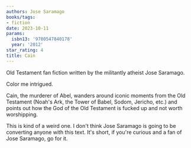 ```yaml
---
authors: Jose Saramago
books/tags:
- fiction
date: 2023-10-11
params:
  isbn13: '9780547840178'
  year: '2012'
star_rating: 4
title: Cain
---
```


Old Testament fan fiction written by the militantly atheist Jose Saramago.

Color me intrigued.

<!--more-->

Cain, the murderer of Abel, wanders around iconic moments from the Old Testament
(Noah's Ark, the Tower of Babel, Sodom, Jericho, etc.) and points out how the
God of the Old Testament is fucked up and not worth worshipping.

This is kind of a weird one. I don't think Jose Saramago is going to be
converting anyone with this text. It's short, if you're curious and a fan of
Jose Saramago, go for it.